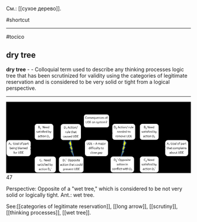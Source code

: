 См.: [[сухое дерево]].

#shortcut




<hr/>

#tocico

## dry tree

<b>dry tree</b> - - Colloquial term used to describe any thinking processes logic tree that has been scrutinized for validity  using  the  categories  of legitimate  reservation and is  considered to  be  very  solid  or tight  from  a logical perspective. 
<hr/>
<img src="./tocico_dictionary_2nd_editio-47_1.png"/>
47 


Perspective: Opposite of a "wet tree," which is considered to be not very solid or logically tight. Ant.: wet tree.  



See:[[categories of legitimate reservation]], [[long arrow]], [[scrutiny]], [[thinking processes]], [[wet tree]].
